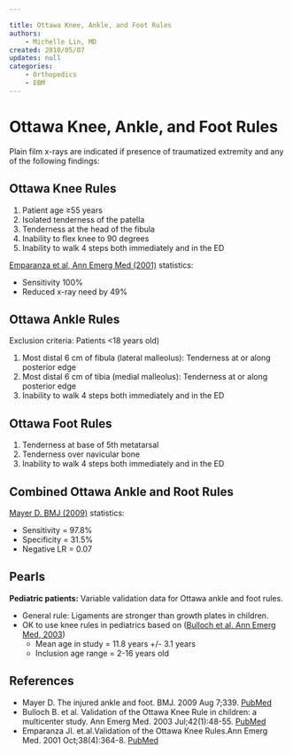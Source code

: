 ```yaml
---

title: Ottawa Knee, Ankle, and Foot Rules
authors:
    - Michelle Lin, MD
created: 2010/05/07
updates: null
categories:
    - Orthopedics
    - EBM
---
```


# Ottawa Knee, Ankle, and Foot Rules

Plain film x-rays are indicated if presence of traumatized extremity and any of the following findings:

## Ottawa Knee Rules

1. Patient age ≥55 years
2. Isolated tenderness of the patella
3. Tenderness at the head of the fibula
4. Inability to flex knee to 90 degrees
5. Inability to walk 4 steps both immediately and in the ED    

[Emparanza et al, Ann Emerg Med (2001)](http://www.ncbi.nlm.nih.gov/pubmed/?term=11574791) statistics:

- Sensitivity 100%
- Reduced x-ray need by 49% 

## Ottawa Ankle Rules

Exclusion criteria: Patients &lt;18 years old)

1. Most distal 6 cm of fibula (lateral malleolus): Tenderness at or along posterior edge
2. Most distal 6 cm of tibia (medial malleolus): Tenderness at or along posterior edge 
3. Inability to walk 4 steps both immediately and in the ED 

## Ottawa Foot Rules

1. Tenderness at base of 5th metatarsal
2. Tenderness over navicular bone
3. Inability to walk 4 steps both immediately and in the ED 

## Combined Ottawa Ankle and Root Rules

[Mayer D. BMJ (2009)](http://www.ncbi.nlm.nih.gov/pubmed/?term=19666680) statistics:

- Sensitivity = 97.8%
- Specificity = 31.5%
- Negative LR = 0.07  

## Pearls

**Pediatric patients:** Variable validation data for Ottawa ankle and foot rules.

- General rule: Ligaments are stronger than growth plates in children. 
- OK to use knee rules in pediatrics based on ([Bulloch et al. Ann Emerg Med, 2003](http://www.ncbi.nlm.nih.gov/pubmed/?term=12827123)) 
  - Mean age in study = 11.8 years +/- 3.1 years
  - Inclusion age range = 2-16 years old

## References

- Mayer D. The injured ankle and foot. BMJ. 2009 Aug 7;339. [PubMed](http://www.ncbi.nlm.nih.gov/pubmed/?term=19666680)
- Bulloch B. et al. Validation of the Ottawa Knee Rule in children: a multicenter study. Ann Emerg Med. 2003 Jul;42(1):48-55. [PubMed](http://www.ncbi.nlm.nih.gov/pubmed/?term=12827123)
- Emparanza JI. et.al.Validation of the Ottawa Knee Rules.Ann Emerg Med. 2001 Oct;38(4):364-8. [PubMed](http://www.ncbi.nlm.nih.gov/pubmed/?term=11574791)
